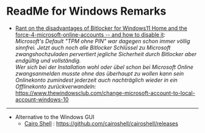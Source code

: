 # ReadMe for Windows Remarks

- [Rant on the disadvantages of Bitlocker for Windows11 Home and the force-4-microsoft-online-accounts -- and how to disable it](https://www.heise.de/forum/heise-online/Kommentare/Nicht-verhandelbar-Microsoft-beharrt-auf-TPM-2-0-Pflicht-fuer-Windows-11/Re-Man-braucht-kein-TPM-fuer-BitLocker/posting-44689311/show/):<br>
  *Microsoft's Default "TPM ohne PIN" war dagegen schon immer völlig sinnfrei. Jetzt auch noch alle Bitlocker Schlüssel zu Microsoft zwangshochzuladen pervertiert jegliche Sicherheit durch Bitlocker aber endgültig und vollständig.*<br>
  *Wer sich bei der Installation wohl oder übel schon bei Microsoft Online zwangsanmelden musste ohne das überhaupt zu wollen kann sein Onlinekonto zumindest jederzeit auch nachträglich wieder in ein Offlinekonto zurückverwandeln:*<br>
   https://www.thewindowsclub.com/change-microsoft-account-to-local-account-windows-10

---

- Alternative to the Windows GUI
  - [Cairo Shell](https://cairoshell.com/) : https://github.com/cairoshell/cairoshell/releases
